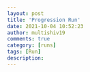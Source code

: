 ```yaml
---
layout: post
title: 'Progression Run'
date: 2021-10-04 10:52:23
author: multishiv19
comments: true
category: [runs]
tags: [Run]
description: 
---
```


<div width='100%' class='strava-embed-placeholder' data-embed-type='activity' data-embed-id='6064636998'></div>
<script src='https://strava-embeds.com/embed.js'></script>
